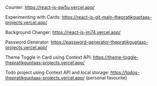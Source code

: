 Counter:
https://react-js-qw5u.vercel.app/

Experimenting with Cards:
https://react-js-git-main-thepratikguptaas-projects.vercel.app/

Background Changer:
https://react-js-jm74.vercel.app/

Password Generator:
https://password-generator-thepratikguptaas-projects.vercel.app/

Theme Toggle in Card using Context API:
https://theme-toggle-thepratikguptaas-projects.vercel.app/ 

Todo project using Context API and local storage:
https://todos-thepratikguptaas-projects.vercel.app/ (personal favourite)